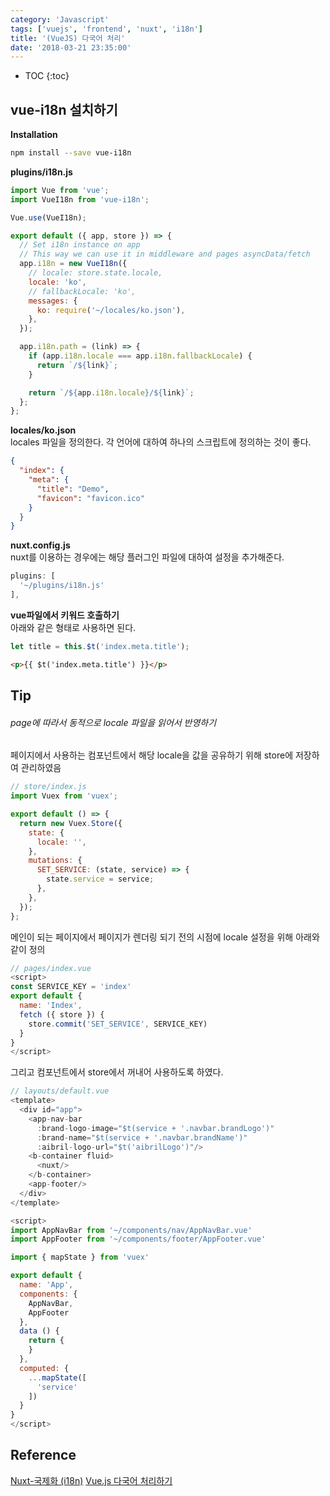 ```yaml
---
category: 'Javascript'
tags: ['vuejs', 'frontend', 'nuxt', 'i18n']
title: '(VueJS) 다국어 처리'
date: '2018-03-21 23:35:00'
---
```


- TOC
  {:toc}

## vue-i18n 설치하기

**Installation**

```bash
npm install --save vue-i18n
```

**plugins/i18n.js**

```javascript
import Vue from 'vue';
import VueI18n from 'vue-i18n';

Vue.use(VueI18n);

export default ({ app, store }) => {
  // Set i18n instance on app
  // This way we can use it in middleware and pages asyncData/fetch
  app.i18n = new VueI18n({
    // locale: store.state.locale,
    locale: 'ko',
    // fallbackLocale: 'ko',
    messages: {
      ko: require('~/locales/ko.json'),
    },
  });

  app.i18n.path = (link) => {
    if (app.i18n.locale === app.i18n.fallbackLocale) {
      return `/${link}`;
    }

    return `/${app.i18n.locale}/${link}`;
  };
};
```

**locales/ko.json**  
locales 파일을 정의한다. 각 언어에 대하여 하나의 스크립트에 정의하는 것이 좋다.

```json
{
  "index": {
    "meta": {
      "title": "Demo",
      "favicon": "favicon.ico"
    }
  }
}
```

**nuxt.config.js**  
nuxt를 이용하는 경우에는 해당 플러그인 파일에 대하여 설정을 추가해준다.

```javascript
plugins: [
  '~/plugins/i18n.js'
],
```

**vue파일에서 키워드 호출하기**  
아래와 같은 형태로 사용하면 된다.

```javascript
let title = this.$t('index.meta.title');
```

```html
<p>{{ $t('index.meta.title') }}</p>
```

## Tip

###### page에 따라서 동적으로 locale 파일을 읽어서 반영하기

페이지에서 사용하는 컴포넌트에서 해당 locale을 값을 공유하기 위해 store에 저장하여 관리하였음

```javascript
// store/index.js
import Vuex from 'vuex';

export default () => {
  return new Vuex.Store({
    state: {
      locale: '',
    },
    mutations: {
      SET_SERVICE: (state, service) => {
        state.service = service;
      },
    },
  });
};
```

메인이 되는 페이지에서 페이지가 렌더링 되기 전의 시점에 locale 설정을 위해 아래와 같이 정의

```javascript
// pages/index.vue
<script>
const SERVICE_KEY = 'index'
export default {
  name: 'Index',
  fetch ({ store }) {
    store.commit('SET_SERVICE', SERVICE_KEY)
  }
}
</script>
```

그리고 컴포넌트에서 store에서 꺼내어 사용하도록 하였다.

```javascript
// layouts/default.vue
<template>
  <div id="app">
    <app-nav-bar
      :brand-logo-image="$t(service + '.navbar.brandLogo')"
      :brand-name="$t(service + '.navbar.brandName')"
      :aibril-logo-url="$t('aibrilLogo')"/>
    <b-container fluid>
      <nuxt/>
    </b-container>
    <app-footer/>
  </div>
</template>

<script>
import AppNavBar from '~/components/nav/AppNavBar.vue'
import AppFooter from '~/components/footer/AppFooter.vue'

import { mapState } from 'vuex'

export default {
  name: 'App',
  components: {
    AppNavBar,
    AppFooter
  },
  data () {
    return {
    }
  },
  computed: {
    ...mapState([
      'service'
    ])
  }
}
</script>
```

## Reference

[Nuxt-국제화 (i18n)](https://ko.nuxtjs.org/examples/i18n/)
[Vue.js 다국어 처리하기](https://jscript.me/2017/10/17/vue-js-%EB%8B%A4%EA%B5%AD%EC%96%B4-%EC%B2%98%EB%A6%AC%ED%95%98%EA%B8%B0/)
